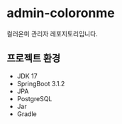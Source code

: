 # admin-coloronme
컬러온미 관리자 레포지토리입니다.

## 프로젝트 환경
- JDK 17
- SpringBoot 3.1.2
- JPA
- PostgreSQL
- Jar
- Gradle

